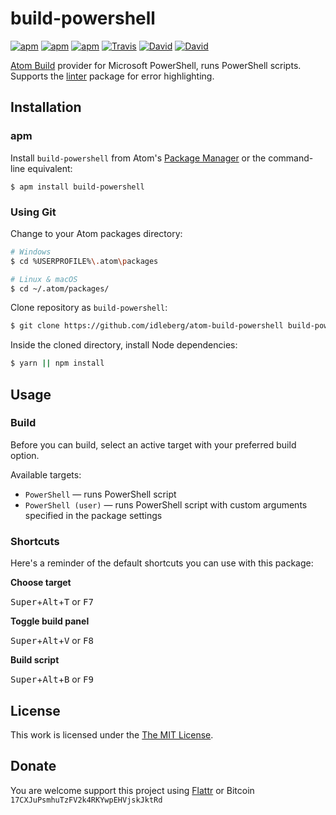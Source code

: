 # build-powershell

[![apm](https://img.shields.io/apm/l/build-powershell.svg?style=flat-square)](https://atom.io/packages/build-powershell)
[![apm](https://img.shields.io/apm/v/build-powershell.svg?style=flat-square)](https://atom.io/packages/build-powershell)
[![apm](https://img.shields.io/apm/dm/build-powershell.svg?style=flat-square)](https://atom.io/packages/build-powershell)
[![Travis](https://img.shields.io/travis/idleberg/atom-build-powershell.svg?style=flat-square)](https://travis-ci.org/idleberg/atom-build-powershell)
[![David](https://img.shields.io/david//idleberg/atom-build-powershell.svg?style=flat-square)](https://david-dm.org/idleberg/atom-build-powershell)
[![David](https://img.shields.io/david/dev/idleberg/atom-build-powershell.svg?style=flat-square)](https://david-dm.org/idleberg/atom-build-powershell?type=dev)

[Atom Build](https://atombuild.github.io/) provider for Microsoft PowerShell, runs PowerShell scripts. Supports the [linter](https://atom.io/packages/linter) package for error highlighting.

## Installation

### apm

Install `build-powershell` from Atom's [Package Manager](http://flight-manual.atom.io/using-atom/sections/atom-packages/) or the command-line equivalent:

`$ apm install build-powershell`

### Using Git

Change to your Atom packages directory:

```bash
# Windows
$ cd %USERPROFILE%\.atom\packages

# Linux & macOS
$ cd ~/.atom/packages/
```

Clone repository as `build-powershell`:

```bash
$ git clone https://github.com/idleberg/atom-build-powershell build-powershell
```

Inside the cloned directory, install Node dependencies:

```bash
$ yarn || npm install
```

## Usage

### Build

Before you can build, select an active target with your preferred build option.

Available targets:

* `PowerShell` — runs PowerShell script
* `PowerShell (user)` — runs PowerShell script with custom arguments specified in the package settings

### Shortcuts

Here's a reminder of the default shortcuts you can use with this package:

**Choose target**

<kbd>Super</kbd>+<kbd>Alt</kbd>+<kbd>T</kbd> or <kbd>F7</kbd>

**Toggle build panel**

<kbd>Super</kbd>+<kbd>Alt</kbd>+<kbd>V</kbd> or <kbd>F8</kbd>

**Build script**

<kbd>Super</kbd>+<kbd>Alt</kbd>+<kbd>B</kbd> or <kbd>F9</kbd>

## License

This work is licensed under the [The MIT License](LICENSE.md).

## Donate

You are welcome support this project using [Flattr](https://flattr.com/submit/auto?user_id=idleberg&url=https://github.com/idleberg/atom-build-powershell) or Bitcoin `17CXJuPsmhuTzFV2k4RKYwpEHVjskJktRd`